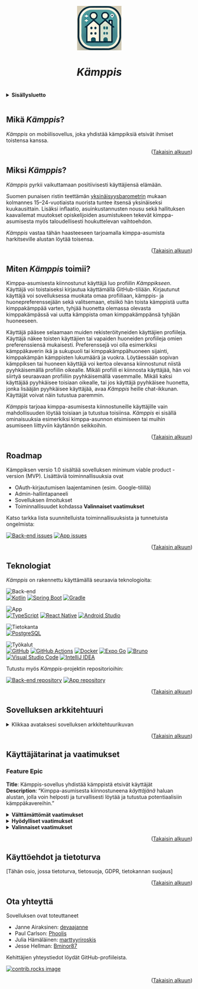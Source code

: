 <a id="readme-alku"></a>

<div align="center">
<img src="../kamppis-app-icon.png" alt="Kämppis-sovelluksen logo" width="120px" height="120px">
<h1><i>Kämppis</i></h1>
</div>

<br>
<details>
<summary><b>Sisällysluetto</b></summary>
  <ol>
    <li>
        <a href="#mikä-kämppis">Mikä <i>Kämppis</i>?</a>
    </li>
    <li>
        <a href="#miksi-kämppis">Miksi <i>Kämppis</i>?</a>
    </li>
    <li>
        <a href="#miten-kämppis-toimii">Miten <i>Kämppis</i> toimii?</a>
    </li>
    <li>
        <a href="#roadmap">Roadmap</a>
    </li>
    <li>
        <a href="#teknologiat">Teknologiat</a>
    </li>
    <li>
        <a href="#sovelluksen-arkkitehtuuri">Sovelluksen arkkitehtuuri</a>
    </li>
    <li>
        <a href="#käyttäjätarinat-ja-vaatimukset">Käyttäjätarinat ja vaatimukset</a>
    </li>
        <li>
        <a href="#käyttöehdot-ja-tietoturva">Käyttöehdot ja tietoturva</a>
    </li>
    <li>
        <a href="#ota-yhteyttä">Ota yhteyttä</a>
    </li>
  </ol>
</details><br>

## Mikä _Kämppis_?
_Kämppis_ on mobiilisovellus, joka yhdistää kämppiksiä etsivät ihmiset toistensa kanssa.
<p align="right">(<a href="#readme-alku">Takaisin alkuun</a>)</p>

## Miksi _Kämppis_?
_Kämppis_ pyrkii vaikuttamaan positiivisesti käyttäjiensä elämään.

Suomen punaisen ristin teettämän [yksinäisyysbarometrin](https://www.punainenristi.fi/uutiset/2023/yksinaisyys-koskettaa-yha-useampaa-suomessa/) mukaan kolmannes 15–24-vuotiaista nuorista tuntee itsensä yksinäiseksi kuukausittain. Lisäksi inflaatio, asuinkustannusten nousu sekä hallituksen kaavailemat muutokset opiskelijoiden asumistukeen tekevät kimppa-asumisesta myös taloudellisesti houkuttelevan vaihtoehdon.

_Kämppis_ vastaa tähän haasteeseen tarjoamalla kimppa-asumista harkitseville alustan löytää toisensa.
<p align="right">(<a href="#readme-alku">Takaisin alkuun</a>)</p>

## Miten _Kämppis_ toimii?
Kimppa-asumisesta kiinnostunut käyttäjä luo profiilin _Kämppikseen_. Käyttäjä voi toistaiseksi kirjautua käyttämällä GitHub-tiliään. Kirjautunut käyttäjä voi sovelluksessa muokata omaa profiiliaan, kämppis- ja huonepreferenssejään sekä valitsemaan, etsiikö hän toista kämppistä uutta kimppakämppää varten, tyhjää huonetta olemassa olevasta kimppakämpässä vai uutta kämppista oman kimppakämppänsä tyhjään huoneeseen.

Käyttäjä pääsee selaamaan muiden rekisteröityneiden käyttäjien profiileja. Käyttäjä näkee toisten käyttäjien tai vapaiden huoneiden profiileja omien preferenssiensä mukaisesti. Preferenssejä voi olla esimerkiksi kämppäkaverin ikä ja sukupuoli tai kimppakämppähuoneen sijainti, kimppakämpän kämppisten lukumäärä ja vuokra. Löytäessään sopivan kämppiksen tai huoneen käyttäjä voi kertoa olevansa kiinnostunut niistä pyyhkäisemällä profiilin oikealle. Mikäli profiili ei kiinnosta käyttäjää, hän voi siirtyä seuraavaan profiiliin pyyhkäisemällä vasemmalle. Mikäli kaksi käyttäjää pyyhkäisee toisiaan oikealle, tai jos käyttäjä pyyhkäisee huonetta, jonka lisääjän pyyhkäisee käyttäjää, avaa _Kämppis_ heille chat-ikkunan. Käyttäjät voivat näin tutustua paremmin.

_Kämppis_ tarjoaa kimppa-asumisesta kiinnostuneille käyttäjille vain mahdollisuuden löytää toisiaan ja tutustua toisiinsa. _Kämppis_ ei sisällä ominaisuuksia esimerkiksi kimppa-asunnon etsimiseen tai muihin asumiseen liittyviin käytännön seikkoihin.
<p align="right">(<a href="#readme-alku">Takaisin alkuun</a>)</p>

## Roadmap
Kämppiksen versio 1.0 sisältää sovelluksen minimum viable product -version (MVP). Lisättäviä toiminnallisuuksia ovat
- OAuth-kirjautumisen laajentaminen (esim. Google-tilillä)
- Admin-hallintapaneeli
- Sovelluksen ilmoitukset
- Toiminnallisuudet kohdassa <b>Valinnaiset vaatimukset</b>

Katso tarkka lista suunnitelluista toiminnallisuuksista ja tunnetuista ongelmista:

[![Back-end issues][back-end-issues-logo]][back-end-issues-url]
[![App issues][app-issues-logo]][app-issues-url]
<p align="right">(<a href="#readme-alku">Takaisin alkuun</a>)</p>

## Teknologiat
_Kämppis_ on rakennettu käyttämällä seuraavia teknologioita:

![Back-end][back-end-logo]<br>
[![Kotlin][kotlin-logo]][kotlin-url]
[![Spring Boot][spring-logo]][spring-url]
[![Gradle][gradle-logo]][gradle-url]

![App][app-logo]<br>
[![TypeScript][typescript-logo]][typescript-url]
[![React Native][react-native-logo]][react-native-url]
[![Android Studio][android-studio-logo]][android-studio-url]

![Tietokanta][database-logo]<br>
[![PostgreSQL][postgres-logo]][postgres-url]

![Työkalut][tools-logo]<br>
[![GitHub][github-logo]][github-url]
[![GitHub Actions][github-actions-logo]][github-actions-url]
[![Docker][docker-logo]][docker-url]
[![Expo Go][expo-logo]][expo-url]
[![Bruno][bruno-logo]][bruno-url]
[![Visual Studio Code][vs-code-logo]][vs-code-url]
[![IntelliJ IDEA][intellij-idea-logo]][intellij-idea-url]

Tutustu myös _Kämppis_-projektin repositorioihin:

[![Back-end repository][back-end-repository-logo]][back-end-repository-url]
[![App repository][app-repository-logo]][app-repository-url]
<p align="right">(<a href="#readme-alku">Takaisin alkuun</a>)</p>

## Sovelluksen arkkitehtuuri
<details>
 <summary>Klikkaa avataksesi sovelluksen arkkitehtuurikuvan</summary>
 <img src="../Nat20 Kämppis-sovelluksen arkkitehtuuri.png" alt="Kämppis-sovelluksen arkkitehtuuri" style="width:60%; height:auto;">
</details>
<p align="right">(<a href="#readme-alku">Takaisin alkuun</a>)</p>

## Käyttäjätarinat ja vaatimukset

### Feature Epic
**Title**: Kämppis-sovellus yhdistää kämppistä etsivät käyttäjät<br>
**Description**: “Kimppa-asumisesta kiinnostuneena _käyttäjänä_ haluan alustan, jolla voin helposti ja turvallisesti löytää ja tutustua potentiaalisiin kämppäkavereihin.”

<details>
<summary><b>Välttämättömät vaatimukset</b></summary>
<blockquote>
Näiden käyttäjätarinoiden toteutus muodostaa tuotteen demoversion.

<details>
<summary><b>Title</b>: 1. Käyttäjäprofiilin luominen ja omien tietojen syöttäminen</summary>
<blockquote>
<b>Description:</b>	Käyttäjänä haluan luoda henkilökohtaisen profiilin, jotta muut käyttäjät näkevät, millainen olen. Profiiliin pitää voida liittää kuvia.<br>
<b>Acceptance Criteria</b>:	Käyttäjän tulee voida syöttää tietoja itsestään lomakkeeseen, kuten esimerkiksi<br>
- puhelinnumero (unique)<br>
- ikä<br>
- sukupuoli<br>
- opiskelut<br>
- elämäntyyli, esim: siisteys, vuorokausirytmi, juhliminen, tupakointi<br>
- kiinnostuksen kohteet<br>
- kämpän haluttu sijainti<br>
- mahdolliset lemmikit tai allergiat<br>
- kuvat<br>
</blockquote>
</details>

<details>
<summary><b>Title</b>:	2. Kriteerien mukainen kämppis-profiilien haku</summary>
<blockquote>
<b>Description</b>:	Käyttäjänä haluan asettaa hakukriteereitä (esim. sukupuoli, sijainti, elämäntyyli, lemmikit), jotta näen vain profiilit, jotka vastaavat tarpeitani. Jos vastaavia tarpeita on paljon, profiili erottuu muista (esim. ”Supersopiva” tms. tagi).<br>
<b>Acceptance Criteria</b>:	Sovellus tarjoaa käyttäjälle helppokäyttöisen hakutoiminnon, jossa voidaan asettaa suodattimia vastakämppikselle, kuten:<br>
- sukupuoli<br>
- ikähaarukka<br>
- elämäntyyli<br>
- kämpän sijainti<br>
- kipuraja omalle osuudelle kämpän vuokrasta<br>
- kämppisten määrä<br>
</blockquote>
</details>

<details>
<summary><b>Title</b>: 3. Profiilien selaaminen</summary>
<blockquote>
<b>Description</b>: Käyttäjänä haluan helposti selata muiden käyttäjien profiilien tärkeimpiä tietoja, jotta voin nopeasti arvioida, sopisimmeko kämppiksiksi.<br>
<b>Acceptance Criteria</b>: Ensinäkymä profiilista näyttää kuvan ja tärkeimmät tiedot, kuten<br>
- nimi<br>
- ikä<br>
- sijainti<br>
- lyhyt teaser-teksti itsestään<br>
</blockquote>
</details>

<details>
<summary><b>Title</b>:	4. Profiilin tarkempi kuvaus</summary>
<blockquote>
<b>Description</b>:	Käyttäjänä haluan nähdä valitun käyttäjän koko profiilin, jotta voin arvioida, sopisimmeko kämppiksiksi.<br>
<b>Acceptance Criteria</b>	Profiilin näkymä on selkeä ja sisältää olennaiset tiedot (esim. nimi, ikä, elämäntyyli, sijainti).<br>
</blockquote>
</details>

<details>
<summary><b>Title</b>:	5. Kiinnostuksen ilmaiseminen</summary>
<blockquote>
<b>Description</b>:	Käyttäjänä haluan ilmaista kiinnostukseni tiettyä profiilikorttia kohtaan, jotta voin saada mahdollisuuden tutustua tarkemmin.<br>
<b>Acceptance Criteria</b>:	Käyttäjä voi pyyhkäistä profiilikorttia oikealle tai vasemmalle. Jos molemmat osapuolet ovat pyyhkäisseet toistensa kortteja oikealle, luo sovellus yhteyden. Jos jompikumpi on pyyhkäissyt vasemmalle, sovellus ei luo yhteyttä.<br>
</blockquote>
</details>

<details>
<summary><b>Title</b>:	6. Chat-ominaisuus</summary>
<blockquote>
<b>Description</b>	Käyttäjänä haluan chatata potentiaalisen kämppäkaverin kanssa, jotta voimme keskustella tarkemmin ja selvittää, sopisimmeko yhteen. Kumpi tahansa osapuoli voi lopettaa chatin kesken milloin tahansa.<br>
<b>Acceptance Criteria</b>:	Chat avautuu vain, jos molemmat käyttäjät ovat ilmaisseet kiinnostuksensa toisiinsa. Chattiin voi syöttää tekstiä, emojeita ja GIF-animaatioita.<br>
</blockquote>
</details>

</details>

<details>
<summary><b>Hyödylliset vaatimukset</b></summary>
<blockquote>
Näiden käyttäjätarinoiden sekä välttämättömien käyttäjätarinoiden toteutus muodostaa tuotteen valmiin version.

<details>
<summary><b>Title</b>:	7. Sisäänkirjautuminen</summary>
<blockquote>
<b>Description</b>:	Käyttäjänä haluan kirjautua sisään olemassa olevalle profiilille.<br>
<b>Acceptance Criteria</b>:	Käyttäjä voi kirjautua takaisin olemassa olevalle tilille OAuthin avulla. Käyttäjä ei voi kirjautua muulle kuin omalle profiililleen. Käyttäjää ei kirjata automaattisesti sisään, jos hän on aiemmin kirjautunut ulos.<br>
</blockquote>
</details>

<details>
<summary><b>Title</b>:	8. Käyttäjäprofiilin omien tietojen muokkaaminen</summary>
<blockquote>
<b>Description</b>:	Käyttäjänä haluan muokata henkilökohtaisen profiilini tietoja, jotta omat tietoni ovat ajan tasalla ja muut käyttäjät saavat minusta realistisen kuvan.<br>
<b>Acceptance Criteria</b>:	Käyttäjän tulee voida muokata omia tietojaan oman profiilinsa kautta sekä tallentaa muokatut tiedot.<br>
</blockquote>
</details>

<details>
<summary><b>Title</b>: 9. Kopio omista tiedoista</summary>
<blockquote>
<b>Description</b>: Käyttäjänä haluan pyytää kopiota omista tiedoistani käyttäjäprofiilissani, jotta minulle selviää, mitä tietoja minusta varastoidaan.<br>
<b>Acceptance Criteria</b>: Käyttäjäprofiilissa on ”Kopio omista tiedoista”-painike. Sitä painettaessa käyttäjä saa ilmoituksen pyynnön onnistumisesta sekä kopion tiedoistaan ilmoittamaansa sähköpostiosoitteeseen.<br>
</blockquote>
</details>

<details>
<summary><b>Title</b>:	10. Käyttäjäprofiilin poistaminen</summary>
<blockquote>
<b>Description</b>:	Käyttäjänä haluan poistaa oman profiilini, mikäli en halua enää jatkaa sovelluksen käyttöä.<br>
<b>Acceptance Criteria</b>:	Käyttäjän tulee voida poistaa oma profiilinsa ja kaikki omat tietonsa sovelluksesta tietosuojakäytäntöjen (GDPR) mukaisesti.
</blockquote>
</details>

<details>
<summary><b>Title</b>: 11. Ilmoitukset</summary>
<blockquote>
<b>Description</b>: Käyttäjänä haluan saada ilmoituksia, kun joku ilmaisee kiinnostuksensa profiiliani kohtaan, jotta tiedän, milloin on tarpeen tarkistaa sovellus.<br>
<b>Acceptance Criteria</b>: Ilmoitukset ovat reaaliaikaisia ja sisältävät tarpeeksi tietoa, jotta käyttäjä tietää, mitä tapahtui.<br>
</blockquote>
</details>

<details>
<summary><b>Title</b>: 12. Käyttäjän tietojen yksityisyys</summary>
<blockquote>
<b>Description</b>: Käyttäjänä haluan, että vain valitsemani tiedot ovat näkyvillä sovelluksen käyttäjille, jotta voin käyttää sovellusta turvallisesti.<br>
<b>Acceptance Criteria</b>: Profiilin asetuksissa käyttäjä voi hallita, mitä tietoja jaetaan. Käyttäjä voi myös piilottaa profiilini näkyvistä muilta käyttäjiltä. Käyttäjän tulee myös hyväksyä sovelluksen palveluehdot ennen kuin voi käyttää sovellusta.<br>
</blockquote>
</details>

<details>
<summary><b>Title</b>:	13. Toisen käyttäjän ilmiantaminen</summary>
<blockquote>
<b>Description</b>:	Käyttäjänä haluan pystyä ilmiantamaan asiattoman viestin tai profiilin, jotta voin suojella itseäni ja muita häiritsevältä käytökseltä.<br>
<b>Acceptance Criteria</b>:	Käyttäjä voi painaa "Ilmianna" viestin tai profiilin kohdalla, ja ilmianto lähetetään tarkistettavaksi.<br>
</blockquote>
</details>

<details>
<summary><b>Title</b>: 14. Käyttäjäpalautteen antaminen</summary>
<blockquote>
<b>Description</b>: Käyttäjänä haluan antaa palautetta sovelluksen käytöstä ja toiminnasta.<br>
<b>Acceptance Criteria</b>: Sovelluksessa on yksinkertainen palautteenantotoiminto.<br>
</blockquote>
</details>

<details>
<summary><b>Title</b>:	15. Kämppä</summary>
<blockquote>
<b>Description</b>:	Käyttäjänä haluan ilmoittaa, minkälaista kämppää haen, tai jos minulla on kämppä, syöttää sen tiedot.<br>
<b>Acceptance Criteria</b>:	Käyttäjä voi ilmoittaa profiilissaan, hakeeko hän kämppää vai kämppistä. Kämpän tai halutun kämpän ominaisuudet löytyvät profiilista.<br>
</blockquote>
</details>

</blockquote>

</details>

<details>
<summary><b>Valinnaiset vaatimukset</b></summary>
<blockquote>
Näiden käyttäjätarinoiden toteutus on ylimääräistä extraa tuotteeseen.

<details>
<summary><b>Title</b>: 16. Premium-toiminnot</summary>
<blockquote>
<b>Description</b>: Käyttäjänä haluan ostaa Premium-version sovelluksesta, jotta saan käyttööni lisätoimintoja.<br>
<b>Acceptance Criteria</b>: Sovelluksessa on mahdollisuus ostaa Premium-versio. Premium-käyttäjä voi nähdä omasta profiilista kiinnostuneet käyttäjät ilman chat-yhteyden luontia. Voin myös peruuttaa viimeisimmän pyyhkäisyn, jos tein virheen. Asunnon haltijana toimivana käyttäjä voin myös valita profiilistani AutoLike-ominaisuuden, jonka avulla mätsään automaattisesti kaikkien niiden profiilien kanssa, jotka tykkäävät profiilistani. Voin käyttää tekoälyä kirjoittamaan biostani lyhennettyjä "prompteja", jotka näkyvät profiilikorttini yhteydessä.<br>
</blockquote>
</details>

<details>
<summary><b>Title</b>: 17. Ohjeet turvalliseen kanssakäymiseen sovelluksessa ja sen ulkopuolella</summary>
<blockquote>
<b>Description</b>: Käyttäjänä haluan saada ohjeita siitä, miten toimia sovelluksessa ja sen ulkopuolella muiden käyttäjien kanssa turvallisesti ja vastuullisesti.<br>
<b>Acceptance Criteria</b>: Sovellus antaa sopivassa kohdassa käyttäjälle luettavaksi lyhyen ohjeen siitä, miten kommunikoida ja tavata turvallisesti muiden käyttäjien kanssa.<br>
</details>

<details>
<summary><b>Title</b>: 18. Käyttäjän shadowbannaaminen</summary>
<blockquote>
<b>Description</b>: Adminina haluan pystyä estämään häiritsevien käyttäjien näkyvyyden muille käyttäjille ilman, että he huomaavat sitä, jotta voin suojella yhteisöä ja estää väärinkäytöksiä tehokkaasti.<br>
<b>Acceptance Criteria</b>:<br>
- Shadowbannattu käyttäjä voi edelleen kirjautua, selata profiileja ja "swaipata", mutta hänen profiiliaan ei näytetä muille käyttäjille, eikä hän saa yhteyksiä tai mätsäyksiä.<br>
- Admin voi asettaa shadowbannauksen manuaalisesti tai automaattisesti raporttien ja algoritmien perusteella.<br>
- Shadowbannaus ei näy käyttäjälle, eikä järjestelmä anna siitä mitään ilmoitusta.<br>
</blockquote>
</details>

<details>
<summary><b>Title</b>: 19. Ilmiantamisen automaattinen tarkastus</summary>
<blockquote>
<b>Description</b>: Adminina haluan, että järjestelmä merkitsee automaattisesti ilmiannetut viestit asiattomiksi tai ei-asiattomiksi, jotta voin priorisoida tarkistettavat tapaukset.<br>
<b>Acceptance Criteria</b>:<br>
- Järjestelmä analysoi ilmiannot automaattisesti, esimerkiksi syöttämällä ilmiannettu viesti tai profiili AI:lle.<br>
- Jos järjestelmä tunnistaa viestin asiattomaksi, sen lähettäjä asetetaan väliaikaiseen banniin, jolloin hän ei voi käyttää sovellusta ennen ylläpitäjän tarkistusta.<br>
- Väliaikaisen bannin aikana käyttäjälle näytetään viesti, jossa kerrotaan, että hänen viestinsä on ilmoitettu asiattomaksi.<br>
- Admin tarkistaa tapauksen mahdollisimman pian.<br>
- Jos admin toteaa viestin olleen asiattoman, bannaus pysyy voimassa ja käyttäjälle ilmoitetaan tuomion syy.<br>
- Jos viesti osoittautuu vääräksi hälytykseksi, bannaus poistetaan ja käyttäjälle ilmoitetaan päätöksestä.<br>
</blockquote>
</details>

<details>
<summary><b>Title</b>: 20. Sokkomätsi-toiminto</summary>
<blockquote>
<b>Description</b>: Käyttäjänä haluan yrittää löytää kämppiksen ilman rajoitteita tai hakukriteereitä ja antaa sattuman ratkaista.<br>
<b>Acceptance Criteria</b>:<br>
- Sokkomätsi-toiminto on valittavissa erillisenä ominaisuutena sovelluksen sisällä.<br>
- Käyttäjä voi painaa "Sokkomätsi"-painiketta ja odottaa, että järjestelmä yhdistää hänet satunnaiseen toiseen käyttäjään, joka on myös käyttänyt sokkomätsiä.<br>
- Sokkomätsi ei huomioi hakukriteerejä tai käyttäjien profiilissa ilmoitettuja toiveita.<br>
<b>Kun sokkomätsi onnistuu:</b><br>
- Molemmat käyttäjät saavat ilmoituksen ja pääsevät keskustelemaan toistensa kanssa chatin välityksellä.<br>
- Molemmille näytetään perustiedot toisesta käyttäjästä (esim. nimi, ikä ja sijainti, jos käyttäjä on sallinut niiden jaon).<br>
- Jos sokkomätsi ei löydä paria kohtuullisessa ajassa (esim. 1 minuutti), käyttäjälle ilmoitetaan, ettei muita sokkomätsi-käyttäjiä ole juuri nyt saatavilla.<br>
</blockquote>
</details>

<details>
<summary><b>Title</b>: 21. Käyttäjätuen ominaisuus</summary>
<blockquote>
<b>Description</b>: Käyttäjänä haluan ottaa yhteyttä asiakastukeen, jos kohtaan ongelmia sovelluksessa, jotta saan apua nopeasti.<br>
<b>Acceptance Criteria</b>: Sovelluksessa on yksinkertainen tukipyyntötoiminto.<br>
</blockquote>
</details>

</blockquote>

</details>
<p align="right">(<a href="#readme-alku">Takaisin alkuun</a>)</p>

## Käyttöehdot ja tietoturva
[Tähän osio, jossa tietoturva, tietosuoja, GDPR, tietokannan suojaus]
<p align="right">(<a href="#readme-alku">Takaisin alkuun</a>)</p>

## Ota yhteyttä
Sovelluksen ovat toteuttaneet
- Janne Airaksinen: [devaajanne](https://github.com/devaajanne)
- Paul Carlson: [Phoolis](https://github.com/Phoolis)
- Julia Hämäläinen: [marttyyriroskis](https://github.com/marttyyriroskis)
- Jesse Hellman: [Bminor87](https://github.com/Bminor87)

Kehittäjien yhteystiedot löydät GitHub-profiileista.
  
<a href="https://github.com/HH-Nat20/kamppis-server/graphs/contributors">
  <img src="https://contrib.rocks/image?repo=HH-Nat20/kamppis-server" alt="contrib.rocks image" />
</a>

<p align="right">(<a href="#readme-alku">Takaisin alkuun</a>)</p>

<!-- LINKIT JA KUVAT -->

<!-- PROJEKTI JA REPOSITORIOT -->
[back-end-repository-logo]: https://img.shields.io/badge/BackEnd%20Repository-000000?style=for-the-badge
[back-end-repository-url]: https://github.com/HH-Nat20/kamppis-server
[back-end-issues-logo]: https://img.shields.io/badge/BackEnd%20Open%20Issues%20And%20Bugs-000000?style=for-the-badge
[back-end-issues-url]: https://github.com/HH-Nat20/kamppis-server/issues
[app-repository-logo]: https://img.shields.io/badge/App%20Repository-000000?style=for-the-badge
[app-repository-url]: https://github.com/HH-Nat20/kamppis-app
[app-issues-logo]: https://img.shields.io/badge/App%20Open%20Issues%20And%20Bugs-000000?style=for-the-badge
[app-issues-url]: https://github.com/HH-Nat20/kamppis-app/issues

<!-- TEKSTILOGOT -->
[app-logo]: https://img.shields.io/badge/App-000000?style=for-the-badge
[back-end-logo]: https://img.shields.io/badge/BackEnd-000000?style=for-the-badge
[database-logo]: https://img.shields.io/badge/Tietokanta-000000?style=for-the-badge
[tools-logo]: https://img.shields.io/badge/Työkalut-000000?style=for-the-badge

<!-- TEKNOLOGIAT JA TYÖKALUT -->
[kotlin-logo]: https://img.shields.io/badge/Kotlin-7F52FF?style=for-the-badge&logo=Kotlin&logoColor=white
[kotlin-url]: https://kotlinlang.org/
[spring-logo]: https://img.shields.io/badge/Spring%20Boot-6DB33F?style=for-the-badge&logo=springboot&logoColor=white
[spring-url]: https://spring.io/
[gradle-logo]: https://img.shields.io/badge/Gradle-02303A?style=for-the-badge&logo=Gradle&logoColor=white
[gradle-url]: https://gradle.org/
[typescript-logo]: https://img.shields.io/badge/TypeScript-3178C6?style=for-the-badge&logo=typescript&logoColor=white
[typescript-url]: https://www.typescriptlang.org/
[react-native-logo]: https://img.shields.io/badge/react_native-%2320232a.svg?style=for-the-badge&logo=react&logoColor=%2361DAFB
[react-native-url]: https://reactnative.dev/
[postgres-logo]: https://img.shields.io/badge/postgresql-4169e1?style=for-the-badge&logo=postgresql&logoColor=white
[postgres-url]: https://www.postgresql.org/
[github-logo]: https://img.shields.io/badge/GitHub-%23121011.svg?logo=github&logoColor=white&style=for-the-badge
[github-url]: https://github.com/
[github-actions-logo]: https://img.shields.io/badge/github%20actions-%232671E5.svg?style=for-the-badge&logo=githubactions&logoColor=white
[github-actions-url]: https://github.com/features/actions
[docker-logo]: https://img.shields.io/badge/docker-257bd6?style=for-the-badge&logo=docker&logoColor=white
[docker-url]: https://www.docker.com/
[expo-logo]: https://img.shields.io/badge/Expo-000020?style=for-the-badge&logo=expo&logoColor=fff
[expo-url]: https://expo.dev/go
[android-studio-logo]: https://img.shields.io/badge/android%20studio-346ac1?style=for-the-badge&logo=android%20studio&logoColor=white
[android-studio-url]: https://developer.android.com/studio
[bruno-logo]: https://img.shields.io/badge/Bruno-FF6C37?style=for-the-badge&logo=Bruno&logoColor=white
[bruno-url]: https://www.usebruno.com/
[vs-code-logo]: https://custom-icon-badges.demolab.com/badge/Visual%20Studio%20Code-0078d7.svg?logo=vsc&logoColor=white&style=for-the-badge
[vs-code-url]: https://code.visualstudio.com/
[intellij-idea-logo]: https://img.shields.io/badge/Intellij%20Idea-000?logo=intellij-idea&style=for-the-badge
[intellij-idea-url]: https://www.jetbrains.com/idea/
